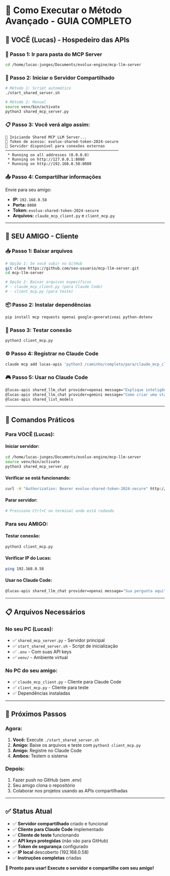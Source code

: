 # 🚀 Como Executar o Método Avançado - GUIA COMPLETO

## 🎯 **VOCÊ (Lucas) - Hospedeiro das APIs**

### **📍 Passo 1: Ir para pasta do MCP Server**
```bash
cd /home/lucas-junges/Documents/evolux-engine/mcp-llm-server
```

### **🚀 Passo 2: Iniciar o Servidor Compartilhado**
```bash
# Método 1: Script automático
./start_shared_server.sh

# Método 2: Manual
source venv/bin/activate
python3 shared_mcp_server.py
```

### **📋 Passo 3: Você verá algo assim:**
```
🚀 Iniciando Shared MCP LLM Server...
🔑 Token de acesso: evolux-shared-token-2024-secure
📡 Servidor disponível para conexões externas
──────────────────────────────────────────────────
 * Running on all addresses (0.0.0.0)
 * Running on http://127.0.0.1:8080
 * Running on http://192.168.0.58:8080
```

### **📤 Passo 4: Compartilhar informações**
Envie para seu amigo:
- **IP:** `192.168.0.58`
- **Porta:** `8080`
- **Token:** `evolux-shared-token-2024-secure`
- **Arquivos:** `claude_mcp_client.py` e `client_mcp.py`

---

## 👥 **SEU AMIGO - Cliente**

### **📥 Passo 1: Baixar arquivos**
```bash
# Opção 1: Se você subir no GitHub
git clone https://github.com/seu-usuario/mcp-llm-server.git
cd mcp-llm-server

# Opção 2: Baixar arquivos específicos
# - claude_mcp_client.py (para Claude Code)
# - client_mcp.py (para teste)
```

### **📦 Passo 2: Instalar dependências**
```bash
pip install mcp requests openai google-generativeai python-dotenv
```

### **🧪 Passo 3: Testar conexão**
```bash
python3 client_mcp.py
```

### **⚙️ Passo 4: Registrar no Claude Code**
```bash
claude mcp add lucas-apis 'python3 /caminho/completo/para/claude_mcp_client.py'
```

### **🎮 Passo 5: Usar no Claude Code**
```bash
@lucas-apis shared_llm_chat provider=openai message="Explique inteligência artificial"
@lucas-apis shared_llm_chat provider=gemini message="Como criar uma startup?"
@lucas-apis shared_list_models
```

---

## 🔧 **Comandos Práticos**

### **Para VOCÊ (Lucas):**

#### Iniciar servidor:
```bash
cd /home/lucas-junges/Documents/evolux-engine/mcp-llm-server
source venv/bin/activate
python3 shared_mcp_server.py
```

#### Verificar se está funcionando:
```bash
curl -H "Authorization: Bearer evolux-shared-token-2024-secure" http://localhost:8080/health
```

#### Parar servidor:
```bash
# Pressione Ctrl+C no terminal onde está rodando
```

### **Para seu AMIGO:**

#### Testar conexão:
```bash
python3 client_mcp.py
```

#### Verificar IP do Lucas:
```bash
ping 192.168.0.58
```

#### Usar no Claude Code:
```bash
@lucas-apis shared_llm_chat provider=openai message="Sua pergunta aqui"
```

---

## 📋 **Arquivos Necessários**

### **No seu PC (Lucas):**
- ✅ `shared_mcp_server.py` - Servidor principal
- ✅ `start_shared_server.sh` - Script de inicialização  
- ✅ `.env` - Com suas API keys
- ✅ `venv/` - Ambiente virtual

### **No PC do seu amigo:**
- ✅ `claude_mcp_client.py` - Cliente para Claude Code
- ✅ `client_mcp.py` - Cliente para teste
- ✅ Dependências instaladas

---

## 🎯 **Próximos Passos**

### **Agora:**
1. **Você:** Execute `./start_shared_server.sh`
2. **Amigo:** Baixe os arquivos e teste com `python3 client_mcp.py`
3. **Amigo:** Registre no Claude Code
4. **Ambos:** Testem o sistema

### **Depois:**
1. Fazer push no GitHub (sem .env)
2. Seu amigo clona o repositório
3. Colaborar nos projetos usando as APIs compartilhadas

---

## ✅ **Status Atual**

- ✅ **Servidor compartilhado** criado e funcional
- ✅ **Cliente para Claude Code** implementado
- ✅ **Cliente de teste** funcionando
- ✅ **API keys protegidas** (não vão para GitHub)
- ✅ **Token de segurança** configurado
- ✅ **IP local** descoberto (192.168.0.58)
- ✅ **Instruções completas** criadas

**🚀 Pronto para usar! Execute o servidor e compartilhe com seu amigo!**